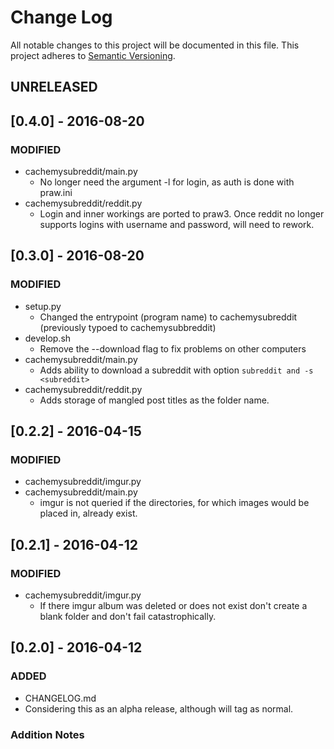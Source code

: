 # Change Log
All notable changes to this project will be documented in this file.
This project adheres to [Semantic Versioning](http://semver.org/).

## UNRELEASED


## [0.4.0] - 2016-08-20
### MODIFIED
- cachemysubreddit/main.py
  - No longer need the argument -l for login, as auth is done with praw.ini
- cachemysubreddit/reddit.py
  - Login and inner workings are ported to praw3. Once reddit no longer supports logins with username and password, will need to rework.

## [0.3.0] - 2016-08-20
### MODIFIED
- setup.py 
  - Changed the entrypoint (program name) to cachemysubreddit (previously typoed to cachemysubbreddit)
- develop.sh
  - Remove the --download flag to fix problems on other computers
- cachemysubreddit/main.py
  - Adds ability to download a subreddit with option `subreddit and -s <subreddit>`
- cachemysubreddit/reddit.py
  - Adds storage of mangled post titles as the folder name.

## [0.2.2] - 2016-04-15
### MODIFIED
- cachemysubreddit/imgur.py
- cachemysubreddit/main.py
  - imgur is not queried if the directories, for which images would be placed in, already exist.


## [0.2.1] - 2016-04-12
### MODIFIED
- cachemysubreddit/imgur.py
  - If there imgur album was deleted or does not exist don't create a blank folder and don't fail catastrophically.

## [0.2.0] - 2016-04-12
### ADDED
- CHANGELOG.md
- Considering this as an alpha release, although will tag as normal.

### Addition Notes
